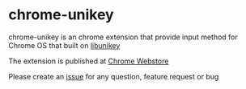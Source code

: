 # chrome-unikey
chrome-unikey is an chrome extension that provide input method for Chrome OS that built on [libunikey](https://github.com/vn-input/libunikey)

The extension is published at [Chrome Webstore](https://chrome.google.com/webstore/detail/unikey-ime-ti%E1%BA%BFng-vi%E1%BB%87t-bet/onehcjejplajliiggjeimjkdfegpoiko/)

Please create an [issue](https://github.com/vn-input/chrome-unikey/issues) for any question, feature request or bug
